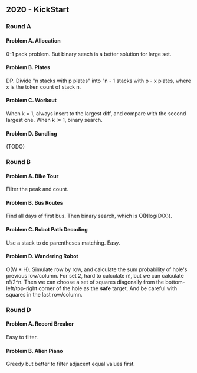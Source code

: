 ## 2020 - KickStart

### Round A

#### Problem A. Allocation

0-1 pack problem. But binary seach is a better solution for large set.

#### Problem B. Plates

DP. Divide "n stacks with p plates" into "n - 1 stacks with p - x plates, where x is the token count of stack n.

#### Problem C. Workout

When k = 1, always insert to the largest diff, and compare with the second largest one.
When k != 1, binary search.

#### Problem D. Bundling

(TODO)

### Round B

#### Problem A. Bike Tour

Filter the peak and count.

#### Problem B. Bus Routes

Find all days of first bus. Then binary search, which is O(Nlog(D/X)).

#### Problem C. Robot Path Decoding

Use a stack to do parentheses matching. Easy.

#### Problem D. Wandering Robot

O(W * H). Simulate row by row, and calculate the sum probability of hole's previous low/column.
For set 2, hard to calculate n!, but we can calculate n!/2^n. Then we can choose a set of squares diagonally from the bottom-left/top-right corner of the hole as the **safe** target. And be careful with squares in the last row/column.

### Round D

#### Problem A. Record Breaker

Easy to filter.

#### Problem B. Alien Piano

Greedy but better to filter adjacent equal values first.
